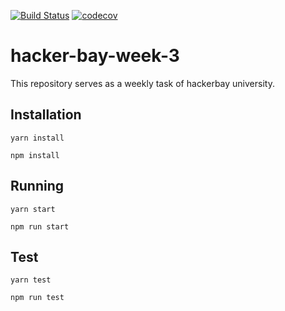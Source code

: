 [![Build Status](https://travis-ci.org/Tolsee/hacker-bay-week-6.svg?branch=master)](https://travis-ci.org/Tolsee/hacker-bay-week-3)  [![codecov](https://codecov.io/gh/Tolsee/hacker-bay-week-6/branch/master/graph/badge.svg)](https://codecov.io/gh/Tolsee/hacker-bay-week-3)
# hacker-bay-week-3
This repository serves as a weekly task of hackerbay university.

## Installation

`yarn install`

`npm install`

## Running

`yarn start`

`npm run start`

## Test

`yarn test`

`npm run test`
